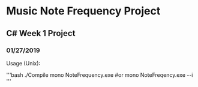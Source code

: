 # Music Note Frequency Project
## C# Week 1 Project
### 01/27/2019

Usage (Unix):

'''bash
./Compile
mono NoteFrequency.exe
#or 
mono NoteFreqency.exe --i
'''
